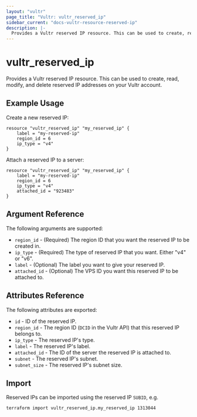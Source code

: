 ```yaml
---
layout: "vultr"
page_title: "Vultr: vultr_reserved_ip"
sidebar_current: "docs-vultr-resource-reserved-ip"
description: |-
  Provides a Vultr reserved IP resource. This can be used to create, read, modify, and delete reserved IP addresses on your Vultr account.
---
```


# vultr_reserved_ip

Provides a Vultr reserved IP resource. This can be used to create, read, modify, and delete reserved IP addresses on your Vultr account.

## Example Usage

Create a new reserved IP:

```hcl
resource "vultr_reserved_ip" "my_reserved_ip" {
	label = "my-reserved-ip"
	region_id = 6
	ip_type = "v4"
}
```

Attach a reserved IP to a server:

```hcl
resource "vultr_reserved_ip" "my_reserved_ip" {
	label = "my-reserved-ip"
	region_id = 6
	ip_type = "v4"
	attached_id = "923483"
}
```

## Argument Reference

The following arguments are supported:

* `region_id` - (Required) The region ID that you want the reserved IP to be created in.
* `ip_type` - (Required) The type of reserved IP that you want. Either "v4" or "v6".
* `label` - (Optional) The label you want to give your reserved IP.
* `attached_id` - (Optional) The VPS ID you want this reserved IP to be attached to.

## Attributes Reference

The following attributes are exported:

* `id` - ID of the reserved IP.
* `region_id` - The region ID (`DCID` in the Vultr API) that this reserved IP belongs to.
* `ip_type` - The reserved IP's type.
* `label` - The reserved IP's label.
* `attached_id` - The ID of the server the reserved IP is attached to.
* `subnet` - The reserved IP's subnet.
* `subnet_size` - The reserved IP's subnet size.

## Import

Reserved IPs can be imported using the reserved IP `SUBID`, e.g.

```
terraform import vultr_reserved_ip.my_reserved_ip 1313044
```
